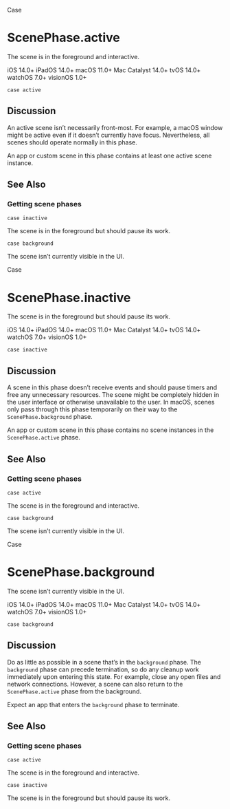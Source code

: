 Case

# ScenePhase.active

The scene is in the foreground and interactive.

iOS 14.0+  iPadOS 14.0+  macOS 11.0+  Mac Catalyst 14.0+  tvOS 14.0+  watchOS
7.0+  visionOS 1.0+

    
    
    case active

## Discussion

An active scene isn’t necessarily front-most. For example, a macOS window
might be active even if it doesn’t currently have focus. Nevertheless, all
scenes should operate normally in this phase.

An app or custom scene in this phase contains at least one active scene
instance.

## See Also

### Getting scene phases

`case inactive`

The scene is in the foreground but should pause its work.

`case background`

The scene isn’t currently visible in the UI.

Case

# ScenePhase.inactive

The scene is in the foreground but should pause its work.

iOS 14.0+  iPadOS 14.0+  macOS 11.0+  Mac Catalyst 14.0+  tvOS 14.0+  watchOS
7.0+  visionOS 1.0+

    
    
    case inactive

## Discussion

A scene in this phase doesn’t receive events and should pause timers and free
any unnecessary resources. The scene might be completely hidden in the user
interface or otherwise unavailable to the user. In macOS, scenes only pass
through this phase temporarily on their way to the `ScenePhase.background`
phase.

An app or custom scene in this phase contains no scene instances in the
`ScenePhase.active` phase.

## See Also

### Getting scene phases

`case active`

The scene is in the foreground and interactive.

`case background`

The scene isn’t currently visible in the UI.

Case

# ScenePhase.background

The scene isn’t currently visible in the UI.

iOS 14.0+  iPadOS 14.0+  macOS 11.0+  Mac Catalyst 14.0+  tvOS 14.0+  watchOS
7.0+  visionOS 1.0+

    
    
    case background

## Discussion

Do as little as possible in a scene that’s in the `background` phase. The
`background` phase can precede termination, so do any cleanup work immediately
upon entering this state. For example, close any open files and network
connections. However, a scene can also return to the `ScenePhase.active` phase
from the background.

Expect an app that enters the `background` phase to terminate.

## See Also

### Getting scene phases

`case active`

The scene is in the foreground and interactive.

`case inactive`

The scene is in the foreground but should pause its work.

